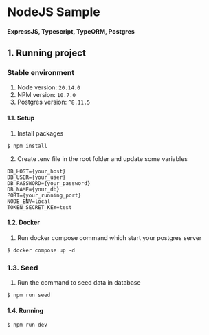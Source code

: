 # NodeJS Sample
#### ExpressJS, Typescript, TypeORM, Postgres

## 1. Running project
### Stable environment

1. Node version: ```20.14.0```
3. NPM version: ```10.7.0```
4. Postgres version: ```^8.11.5```

#### 1.1. Setup
1. Install packages

```$ npm install```

2. Create .env file in the root folder and update some variables
```
DB_HOST={your_host}
DB_USER={your_user}
DB_PASSWORD={your_password}
DB_NAME={your_db}
PORT={your_running_port}
NODE_ENV=local
TOKEN_SECRET_KEY=test
```
#### 1.2. Docker

1. Run docker compose command which start your postgres server

```$ docker compose up -d```

### 1.3. Seed
1. Run the command to seed data in database

``` $ npm run seed ```

#### 1.4. Running
```$ npm run dev```